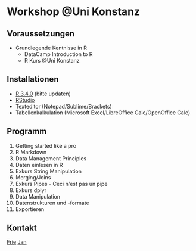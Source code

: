 # Workshop @Uni Konstanz

## Voraussetzungen
- Grundlegende Kentnisse in R
    - DataCamp Introduction to R
    - R Kurs @Uni Konstanz

## Installationen
- [R 3.4.0](https://www.r-project.org/) (bitte updaten)
- [RStudio](https://www.rstudio.com/)
- Texteditor (Notepad/Sublime/Brackets)
- Tabellenkalkulation (Microsoft Excel/LibreOffice Calc/OpenOffice Calc)

## Programm
1. Getting started like a pro
2. R Markdown
3. Data Management Principles
4. Daten einlesen in R
5. Exkurs String Manipulation
6. Merging/Joins
7. Exkurs Pipes - Ceci n'est pas un pipe
8. Exkurs dplyr
9. Data Manipulation
10. Datenstrukturen und -formate
11. Exportieren

## Kontakt
[Frie](mailto:friedrike.p@correlaid.org)
[Jan](mailto:jan.d@correlaid.org)